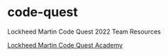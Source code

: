 # code-quest
Lockheed Martin Code Quest 2022 Team Resources

<a href="https://lmcodequestacademy.com/quest" target="_blank">Lockheed Martin Code Quest Academy</a>
